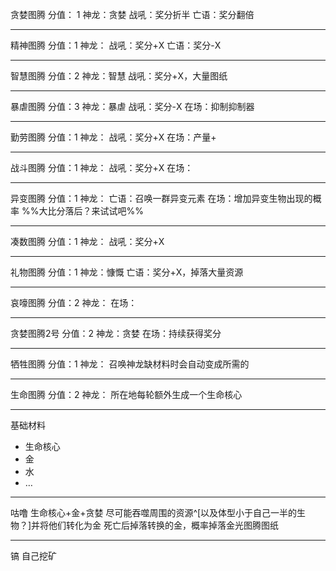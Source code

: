 贪婪图腾
分值： 1
神龙：贪婪
战吼：奖分折半
亡语：奖分翻倍

---

精神图腾
分值：1
神龙：
战吼：奖分+X
亡语：奖分-X

---

智慧图腾
分值：2
神龙：智慧
战吼：奖分+X，大量图纸

---

暴虐图腾
分值：3
神龙：暴虐
战吼：奖分-X
在场：抑制抑制器

---

勤劳图腾
分值：1
神龙：
战吼：奖分+X
在场：产量+

---

战斗图腾
分值：1
神龙：
战吼：奖分+X
在场：

---

异变图腾
分值：1
神龙：
亡语：召唤一群异变元素
在场：增加异变生物出现的概率
%%大比分落后？来试试吧%%

---

凑数图腾
分值：1
神龙：
战吼：奖分+X

---

礼物图腾
分值：1
神龙：慷慨
亡语：奖分+X，掉落大量资源

---

哀嚎图腾
分值：2
神龙：
在场：

---

贪婪图腾2号
分值：2
神龙：贪婪
在场：持续获得奖分

---

牺牲图腾
分值：1
神龙：
召唤神龙缺材料时会自动变成所需的

---

生命图腾
分值：2
神龙：
所在地每轮额外生成一个生命核心

---

基础材料
- 生命核心
- 金
- 水
- …

---

咕噜
生命核心+金+贪婪
尽可能吞噬周围的资源^[以及体型小于自己一半的生物？]并将他们转化为金
死亡后掉落转换的金，概率掉落金光图腾图纸

---

镐
自己挖矿
